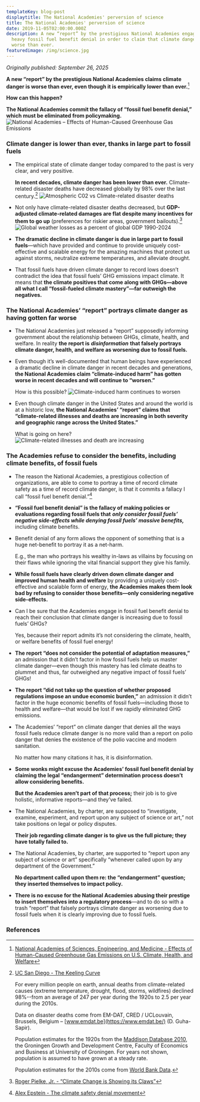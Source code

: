 ```yaml
---
templateKey: blog-post
displaytitle: The National Academies' perversion of science
title: The National Academies' perversion of science
date: 2019-11-05T02:00:00.000Z
description: A new “report” by the prestigious National Academies engages in
  heavy fossil fuel benefit denial in order to claim that climate danger is
  worse than ever.
featuredimage: /img/science.jpg
---
```

_Originally published: September 26, 2025_

**A new “report” by the prestigious National Academies claims climate danger is worse than ever, even though it is empirically lower than ever.**[^1]

**How can this happen?**

**The National Academies commit the fallacy of “fossil fuel benefit denial,” which must be eliminated from policymaking.**
    ![National Academies – Effects of Human-Caused Greenhouse Gas Emissions](/img/human-caused-greenhouse-gas.jpg)

### Climate danger is lower than ever, thanks in large part to fossil fuels

- The empirical state of climate danger today compared to the past is very clear, and very positive.

    **In recent decades, climate danger has been lower than ever.** Climate-related disaster deaths have decreased globally by 98% over the last century.[^2]
    ![Atmospheric C02 vs Climate-related disaster deaths](/img/atmospheric-co2.jpg)

- Not only have climate-related disaster deaths decreased, but **GDP-adjusted climate-related damages are flat despite many incentives for them to go up** (preferences for riskier areas, government bailouts).[^3]
    ![Global weather losses as a percent of global GDP 1990-2024](/img/global-weather-losses.jpg)

- **The dramatic decline in climate danger is due in large part to fossil fuels**—which have provided and continue to provide uniquely cost-effective and scalable energy for the amazing machines that protect us against storms, neutralize extreme temperatures, and alleviate drought.

- That fossil fuels have driven climate danger to record lows doesn’t contradict the idea that fossil fuels’ GHG emissions impact climate. It means that **the climate positives that come along with GHGs—above all what I call “fossil-fueled climate mastery”—far outweigh the negatives.**

### The National Academies’ “report” portrays climate danger as having gotten far worse

- The National Academies just released a “report” supposedly informing government about the relationship between GHGs, climate, health, and welfare. In reality **the report is** ***disinformation*** **that falsely portrays climate danger, health, and welfare as worsening due to fossil fuels.**

- Even though it’s well-documented that human beings have experienced a dramatic decline in climate danger in recent decades and generations, **the National Academies claim “climate-induced harm” has gotten worse in recent decades and will continue to “worsen.”**

    How is this possible?
    ![Climate-induced harm continues to worsen](/img/climate-induced-harm-continues-worsen.jpg)

- Even though climate danger in the United States and around the world is at a historic low, **the National Academies’ “report” claims that “climate-related illnesses and deaths are increasing in both severity and geographic range across the United States.”**

    What is going on here?
    ![Climate-related illnesses and death are increasing](/img/impacts-on-human-health.jpg)

### The Academies refuse to consider the benefits, including climate benefits, of fossil fuels

- The reason the National Academies, a prestigious collection of organizations, are able to come to portray a time of record climate safety as a time of record climate danger, is that it commits a fallacy I call “fossil fuel benefit denial.”[^4]

- **“Fossil fuel benefit denial” is the fallacy of making policies or evaluations regarding fossil fuels that** ***only consider fossil fuels’ negative side-effects while denying fossil fuels’ massive benefits,*** including climate benefits.

- Benefit denial of any form allows the opponent of something that is a huge net-benefit to portray it as a net-harm.

    E.g., the man who portrays his wealthy in-laws as villains by focusing on their flaws while ignoring the vital financial support they give his family.

- **While fossil fuels have clearly driven down climate danger and improved human health and welfare** by providing a uniquely cost-effective and scalable form of energy, **the Academies makes them look bad by refusing to consider those benefits—only considering negative side-effects.**

- Can I be sure that the Academies engage in fossil fuel benefit denial to reach their conclusion that climate danger is increasing due to fossil fuels’ GHGs?

    Yes, because their report admits it’s not considering the climate, health, or welfare benefits of fossil fuel energy!

- **The report “does not consider the potential of adaptation measures,”** an admission that it didn’t factor in how fossil fuels help us master climate danger—even though this mastery has led climate deaths to plummet and thus, far outweighed any negative impact of fossil fuels’ GHGs!

- **The report “did not take up the question of whether proposed regulations impose an undue economic burden,”** an admission it didn’t factor in the huge economic benefits of fossil fuels—including those to health and welfare—that would be lost if we rapidly eliminated GHG emissions.

- The Academies’ “report” on climate danger that denies all the ways fossil fuels reduce climate danger is no more valid than a report on polio danger that denies the existence of the polio vaccine and modern sanitation.

    No matter how many citations it has, it is disinformation.

- **Some wonks might excuse the Academies’ fossil fuel benefit denial by claiming the legal “endangerment” determination process doesn’t allow considering benefits.**

    **But the Academies aren’t part of that process;** their job is to give holistic, informative reports—and they’ve failed.

- The National Academies, by charter, are supposed to “investigate, examine, experiment, and report upon any subject of science or art,” not take positions on legal or policy disputes.

    **Their job regarding climate danger is to give us the full picture; they have totally failed to.**

- The National Academies, by charter, are supported to “report upon any subject of science or art” specifically “whenever called upon by any department of the Government.”

    **No department called upon them re: the “endangerment” question; they inserted themselves to impact policy.**

- **There is no excuse for the National Academies abusing their prestige to insert themselves into a regulatory process**—and to do so with a trash “report” that falsely portrays climate danger as worsening due to fossil fuels when it is clearly improving due to fossil fuels.

### References

[^1]: [National Academies of Sciences, Engineering, and Medicine - Effects of Human-Caused Greenhouse Gas Emissions on U.S. Climate, Health, and Welfare](https://nap.nationalacademies.org/catalog/29239/effects-of-human-caused-greenhouse-gas-emissions-on-us-climate-health-and-welfare)

[^2]:
    [UC San Diego - The Keeling Curve](https://keelingcurve.ucsd.edu/)

    For every million people on earth, annual deaths from climate-related causes (extreme temperature, drought, flood, storms, wildfires) declined 98%--from an average of 247 per year during the 1920s to 2.5 per year during the 2010s.

    Data on disaster deaths come from EM-DAT, CRED / UCLouvain, Brussels, Belgium – [www.emdat.be](https://www.emdat.be/) (D. Guha-Sapir).

    Population estimates for the 1920s from the [Maddison Database 2010](https://www.rug.nl/ggdc/historicaldevelopment/maddison/releases/maddison-database-2010), the Groningen Growth and Development Centre, Faculty of Economics and Business at University of Groningen. For years not shown, population is assumed to have grown at a steady rate.

    Population estimates for the 2010s come from [World Bank Data](https://data.worldbank.org/indicator/SP.POP.TOTL).

[^3]: [Roger Pielke, Jr. - “Climate Change is Showing its Claws”](https://rogerpielkejr.substack.com/p/climate-change-is-showing-its-claws)

[^4]: [Alex Epstein - The climate safety denial movement](https://energytalkingpoints.com/the-climate-safety-denial-movement/)
